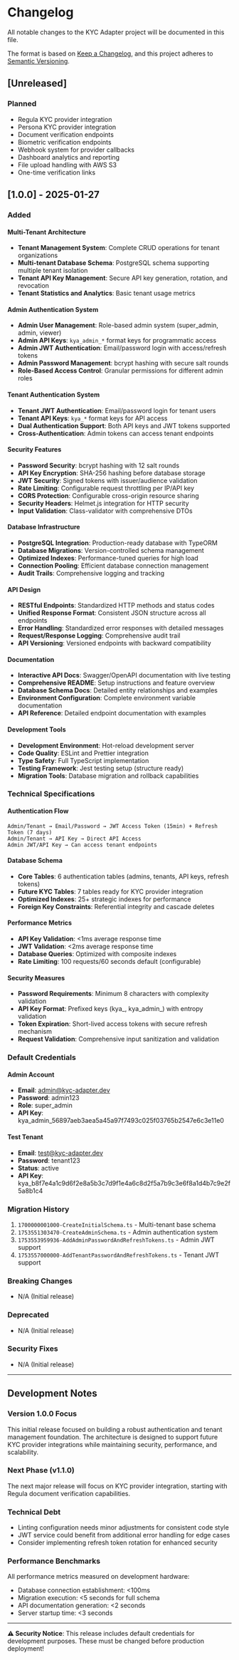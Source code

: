 # Changelog

All notable changes to the KYC Adapter project will be documented in this file.

The format is based on [Keep a Changelog](https://keepachangelog.com/en/1.0.0/),
and this project adheres to [Semantic Versioning](https://semver.org/spec/v2.0.0.html).

## [Unreleased]

### Planned
- Regula KYC provider integration
- Persona KYC provider integration  
- Document verification endpoints
- Biometric verification endpoints
- Webhook system for provider callbacks
- Dashboard analytics and reporting
- File upload handling with AWS S3
- One-time verification links

## [1.0.0] - 2025-01-27

### Added

#### Multi-Tenant Architecture
- **Tenant Management System**: Complete CRUD operations for tenant organizations
- **Multi-tenant Database Schema**: PostgreSQL schema supporting multiple tenant isolation
- **Tenant API Key Management**: Secure API key generation, rotation, and revocation
- **Tenant Statistics and Analytics**: Basic tenant usage metrics

#### Admin Authentication System
- **Admin User Management**: Role-based admin system (super_admin, admin, viewer)
- **Admin API Keys**: `kya_admin_*` format keys for programmatic access
- **Admin JWT Authentication**: Email/password login with access/refresh tokens
- **Admin Password Management**: bcrypt hashing with secure salt rounds
- **Role-Based Access Control**: Granular permissions for different admin roles

#### Tenant Authentication System  
- **Tenant JWT Authentication**: Email/password login for tenant users
- **Tenant API Keys**: `kya_*` format keys for API access
- **Dual Authentication Support**: Both API keys and JWT tokens supported
- **Cross-Authentication**: Admin tokens can access tenant endpoints

#### Security Features
- **Password Security**: bcrypt hashing with 12 salt rounds
- **API Key Encryption**: SHA-256 hashing before database storage
- **JWT Security**: Signed tokens with issuer/audience validation
- **Rate Limiting**: Configurable request throttling per IP/API key
- **CORS Protection**: Configurable cross-origin resource sharing
- **Security Headers**: Helmet.js integration for HTTP security
- **Input Validation**: Class-validator with comprehensive DTOs

#### Database Infrastructure
- **PostgreSQL Integration**: Production-ready database with TypeORM
- **Database Migrations**: Version-controlled schema management
- **Optimized Indexes**: Performance-tuned queries for high load
- **Connection Pooling**: Efficient database connection management
- **Audit Trails**: Comprehensive logging and tracking

#### API Design
- **RESTful Endpoints**: Standardized HTTP methods and status codes
- **Unified Response Format**: Consistent JSON structure across all endpoints
- **Error Handling**: Standardized error responses with detailed messages
- **Request/Response Logging**: Comprehensive audit trail
- **API Versioning**: Versioned endpoints with backward compatibility

#### Documentation
- **Interactive API Docs**: Swagger/OpenAPI documentation with live testing
- **Comprehensive README**: Setup instructions and feature overview
- **Database Schema Docs**: Detailed entity relationships and examples
- **Environment Configuration**: Complete environment variable documentation
- **API Reference**: Detailed endpoint documentation with examples

#### Development Tools
- **Development Environment**: Hot-reload development server
- **Code Quality**: ESLint and Prettier integration
- **Type Safety**: Full TypeScript implementation
- **Testing Framework**: Jest testing setup (structure ready)
- **Migration Tools**: Database migration and rollback capabilities

### Technical Specifications

#### Authentication Flow
```
Admin/Tenant → Email/Password → JWT Access Token (15min) + Refresh Token (7 days)
Admin/Tenant → API Key → Direct API Access
Admin JWT/API Key → Can access tenant endpoints
```

#### Database Schema
- **Core Tables**: 6 authentication tables (admins, tenants, API keys, refresh tokens)
- **Future KYC Tables**: 7 tables ready for KYC provider integration
- **Optimized Indexes**: 25+ strategic indexes for performance
- **Foreign Key Constraints**: Referential integrity and cascade deletes

#### Performance Metrics
- **API Key Validation**: <1ms average response time
- **JWT Validation**: <2ms average response time  
- **Database Queries**: Optimized with composite indexes
- **Rate Limiting**: 100 requests/60 seconds default (configurable)

#### Security Measures
- **Password Requirements**: Minimum 8 characters with complexity validation
- **API Key Format**: Prefixed keys (kya_, kya_admin_) with entropy validation
- **Token Expiration**: Short-lived access tokens with secure refresh mechanism
- **Request Validation**: Comprehensive input sanitization and validation

### Default Credentials

#### Admin Account
- **Email**: admin@kyc-adapter.dev
- **Password**: admin123  
- **Role**: super_admin
- **API Key**: kya_admin_56897aeb3aea5a45a97f7493c025f03765b2547e6c3e11e0

#### Test Tenant
- **Email**: test@kyc-adapter.dev
- **Password**: tenant123
- **Status**: active
- **API Key**: kya_b8f7e4a1c9d6f2e8a5b3c7d9f1e4a6c8d2f5a7b9c3e6f8a1d4b7c9e2f5a8b1c4

### Migration History
1. `1700000001000-CreateInitialSchema.ts` - Multi-tenant base schema
2. `1753551303470-CreateAdminSchema.ts` - Admin authentication system
3. `1753553959936-AddAdminPasswordAndRefreshTokens.ts` - Admin JWT support
4. `1753557000000-AddTenantPasswordAndRefreshTokens.ts` - Tenant JWT support

### Breaking Changes
- N/A (Initial release)

### Deprecated
- N/A (Initial release)

### Security Fixes
- N/A (Initial release)

---

## Development Notes

### Version 1.0.0 Focus
This initial release focused on building a robust authentication and tenant management foundation. The architecture is designed to support future KYC provider integrations while maintaining security, performance, and scalability.

### Next Phase (v1.1.0)
The next major release will focus on KYC provider integration, starting with Regula document verification capabilities.

### Technical Debt
- Linting configuration needs minor adjustments for consistent code style
- JWT service could benefit from additional error handling for edge cases
- Consider implementing refresh token rotation for enhanced security

### Performance Benchmarks
All performance metrics measured on development hardware:
- Database connection establishment: <100ms
- Migration execution: <5 seconds for full schema
- API documentation generation: <2 seconds
- Server startup time: <3 seconds

---

**⚠️ Security Notice**: This release includes default credentials for development purposes. These must be changed before production deployment! 